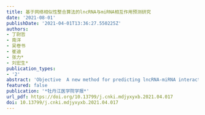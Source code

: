 ```yaml
---
title: 基于网络相似性整合算法的lncRNA与miRNA相互作用预测研究
date: '2021-08-01'
publishDate: '2021-04-01T13:36:27.550225Z'
authors:
- 丁尉哲
- 南洋
- 吴卷书
- 崔迪
- 张力*
- 刘宏生*
publication_types:
- '2'
abstract: 'Objective  A new method for predicting lncRNA-miRNA interactions based on a network similarity algorithm is proposed, which provides a new theoretical basis for further research on the mechanism of lncRNA-miRNA regulation of diseases. Methods  After screening the lncRNA-miRNA interaction data and the sequence, expression profile, and function data of lncRNAs and miRNAs in the lncRNASNP2, LNCipedia, miRbase, NONCODE, microRNA, and miRTarBase 7.0 database, the Needleman-Wunsch algorithm was applied to analyze the sequence similarity of lncRNAs and miRNAs and integrate them into different similarity matrices. Finally, the NSILMI model was used for processing, and the predicted lncRNA-miRNA interaction score was obtained. Results  When α was 0.7, NSILMI based on sequence similarity achieved the highest prediction performance. In the 5-fold cross-validation, the area under the ROC curve was 0.9814, which showed a good prediction accuracy. AUC values calculated based on functional similarity and expression profile similarity were 0.8831 and 0.8654, respectively. Meanwhile, 16 of the 20 lncRNA-miRNA interaction pairs predicted by the NSILMI model had been verified experimentally. Conclusion  In this study, an NSILMI model was proposed to predict lncRNA-miRNA interactions. This model provides a new means for predicting lncRNA-miRNA association and provides new methods and new ideas for the study of complex diseases.'
featured: false
publication: '*牡丹江医学院学报*'
url_pdf: https://doi.org/10.13799/j.cnki.mdjyxyxb.2021.04.017
doi: 10.13799/j.cnki.mdjyxyxb.2021.04.017
---
```


